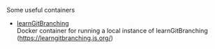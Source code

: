 Some useful containers

- [learnGitBranching](learnGitBranching) \
    Docker container for running a local instance of learnGitBranching (https://learngitbranching.js.org/)

